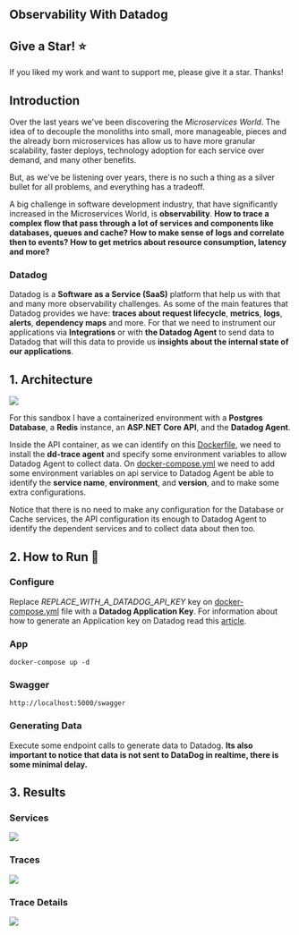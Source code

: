 ﻿## Observability With Datadog

## Give a Star! :star:

If you liked my work and want to support me, please give it a star. Thanks!

## Introduction

Over the last years we've been discovering the _Microservices World_. The idea of to decouple the monoliths into small, more manageable, pieces and the already born microservices has allow us to have more granular scalability, faster deploys, technology adoption for each service over demand, and many other benefits. 

But, as we've be listening over years, there is no such a thing as a silver bullet for all problems, and everything has a tradeoff. 

A big challenge in software development industry, that have significantly increased in the Microservices World, is **observability**. **How to trace a complex flow that pass through a lot of services and components like databases, queues and cache? How to make sense of logs and correlate then to events? How to get metrics about resource consumption, latency and more?**

### Datadog
Datadog is a **Software as a Service (SaaS)** platform that help us with that and many more observability challenges. As some of the main features that Datadog provides we have: **traces about request lifecycle**, **metrics**, **logs**, **alerts**, **dependency maps** and more. For that we need to instrument our applications via **Integrations** or with **the Datadog Agent** to send data to Datadog that will this data to provide us **insights about the internal state of our applications**.

## 1. Architecture

![](C:\Users\Didi\RiderProjects\Todo\images\architecture.png)

For this sandbox I have a containerized environment with a **Postgres Database**, a **Redis** instance, an **ASP.NET Core API**, and the **Datadog Agent**. 

Inside the API container, as we can identify on this [Dockerfile](Todo.API/Dockerfile), we need to install the **dd-trace agent** and specify some environment variables to allow Datadog Agent to collect data. On [docker-compose.yml](docker-compose.yml) we need to add some environment variables on api service to Datadog Agent be able to identify the **service name**, **environment**, and **version**, and to make some extra configurations. 

Notice that there is no need to make any configuration for the Database or Cache services, the API configuration its enough to Datadog Agent to identify the dependent services and to collect data about then too. 

## 2. How to Run :rocket:

### Configure

Replace _REPLACE_WITH_A_DATADOG_API_KEY_ key on [docker-compose.yml](docker-compose.yml) file with a **Datadog Application Key**. For information about how to generate an Application key on Datadog read this [article](https://docs.datadoghq.com/account_management/api-app-keys/).

### App
```
docker-compose up -d
```

### Swagger
```
http://localhost:5000/swagger
```

### Generating Data
Execute some endpoint calls to generate data to Datadog. **Its also important to notice that data is not sent to DataDog in realtime, there is some minimal delay.** 

## 3. Results

### Services
![](C:\Users\Didi\RiderProjects\Todo\images\service-list.png)

### Traces
![](C:\Users\Didi\RiderProjects\Todo\images\traces.png)

### Trace Details
![](C:\Users\Didi\RiderProjects\Todo\images\trace.png)
